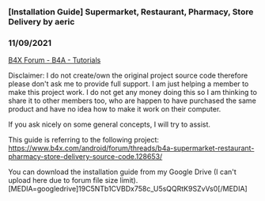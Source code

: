 ### [Installation Guide]  Supermarket, Restaurant, Pharmacy, Store Delivery by aeric
### 11/09/2021
[B4X Forum - B4A - Tutorials](https://www.b4x.com/android/forum/threads/135876/)

Disclaimer: I do not create/own the original project source code therefore please don't ask me to provide full support. I am just helping a member to make this project work. I do not get any money doing this so I am thinking to share it to other members too, who are happen to have purchased the same product and have no idea how to make it work on their computer.  
  
If you ask nicely on some general concepts, I will try to assist.  
  
This guide is referring to the following project:  
<https://www.b4x.com/android/forum/threads/b4a-supermarket-restaurant-pharmacy-store-delivery-source-code.128653/>  
  
You can download the installation guide from my Google Drive (I can't upload here due to forum file size limit).  
[MEDIA=googledrive]19C5NTb1CVBDx758c\_U5sQQRtK9SZvVs0[/MEDIA]